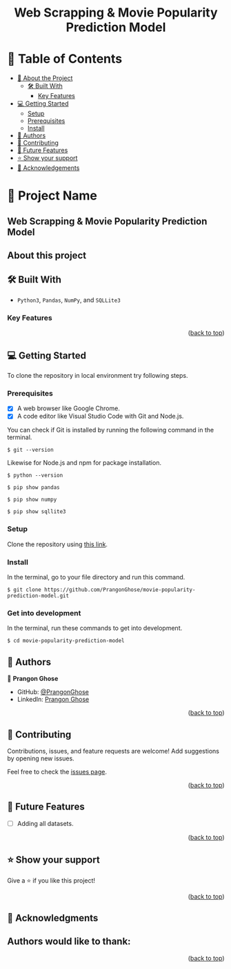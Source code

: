 <a name="readme-top"></a>

<div align="center">
<h1><b>Web Scrapping & Movie Popularity Prediction Model</b></h1>

</div>


<!-- TABLE OF CONTENTS -->

# 📗 Table of Contents

- [📖 About the Project](#about-project)
  - [🛠 Built With](#built-with)
    - [Key Features](#key-features)
- [💻 Getting Started](#getting-started)
  - [Setup](#setup)
  - [Prerequisites](#prerequisites)
  - [Install](#install)
- [👥 Authors](#authors)
- [🤝 Contributing](#contributing)
- [🔭 Future Features](#future-features)
- [⭐️ Show your support](#support)
- [🙏 Acknowledgements](#acknowledgements)

<!-- PROJECT DESCRIPTION -->

# 📖 Project Name

## Web Scrapping & Movie Popularity Prediction Model

## About this project <a name="about-project"></a>


## 🛠 Built With <a name="built-with"></a>

- `Python3`, `Pandas`, `NumPy`, and `SQLLite3`

<!-- Features -->

### Key Features <a name="key-features"></a>


<p align="right">(<a href="#readme-top">back to top</a>)</p>

<!-- GETTING STARTED -->

## 💻 Getting Started
To clone the repository in local environment try following steps.

### Prerequisites

- [x] A web browser like Google Chrome.
- [x] A code editor like Visual Studio Code with Git and Node.js.

You can check if Git is installed by running the following command in the terminal.
```
$ git --version
```

Likewise for Node.js and npm for package installation.
```
$ python --version

$ pip show pandas

$ pip show numpy

$ pip show sqllite3
```
### Setup

Clone the repository using [this link](https://github.com/PrangonGhose/movie-popularity-prediction-model.git).

### Install

In the terminal, go to your file directory and run this command.

```
$ git clone https://github.com/PrangonGhose/movie-popularity-prediction-model.git
```
### Get into development

In the terminal, run these commands to get into development.
```
$ cd movie-popularity-prediction-model

```

<!-- AUTHORS -->

## 👥 Authors <a name="authors"></a>

👤 **Prangon Ghose**

- GitHub: [@PrangonGhose](https://github.com/PrangonGhose)
- LinkedIn: [Prangon Ghose](https://www.linkedin.com/in/prangon-ghose/)

<p align="right">(<a href="#readme-top">back to top</a>)</p>

<!-- CONTRIBUTING -->

## 🤝 Contributing <a name="contributing"></a>

Contributions, issues, and feature requests are welcome! Add suggestions by opening new issues.

Feel free to check the [issues page](https://github.com/PrangonGhose/movie-popularity-prediction-model/issues).

<p align="right">(<a href="#readme-top">back to top</a>)</p>


<!-- Future Features (optional) -->

## 🔭 Future Features <a name="future features"></a>

- [ ] Adding all datasets.

<p align="right">(<a href="#readme-top">back to top</a>)</p>

<!-- SUPPORT -->

## ⭐️ Show your support <a name="support"></a>

Give a ⭐️ if you like this project!

<p align="right">(<a href="#readme-top">back to top</a>)</p>

<!-- ACKNOWLEDGEMENTS -->

## 🙏 Acknowledgments <a name="acknowledgements"></a>

Authors would like to thank:
-

<p align="right">(<a href="#readme-top">back to top</a>)</p>
